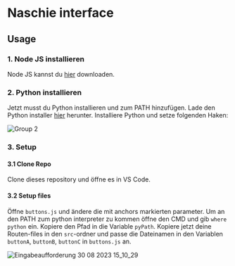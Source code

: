 # Naschie interface

## Usage

### 1. Node JS installieren

Node JS kannst du [hier](https://nodejs.org/de/download) downloaden.

### 2. Python installieren

Jetzt musst du Python installieren und zum PATH hinzufügen. Lade den Python installer [hier](https://www.python.org/downloads/) herunter. Installiere Python und setze folgenden Haken:

![Group 2](https://github.com/CGWebDev2003/naschie-interface/assets/122671813/ad4ea1c2-d842-40b7-ace1-42be380d0c6c)

### 3. Setup

#### 3.1 Clone Repo

Clone dieses repository und öffne es in VS Code.

#### 3.2 Setup files

Öffne ```buttons.js``` und ändere die mit anchors markierten parameter. Um an den PATH zum python interpreter zu kommen öffne den CMD und gib ```where python``` ein. Kopiere den Pfad in die Variable ```pyPath```. Kopiere jetzt deine Routen-files in den ```src```-ordner und passe die Dateinamen in den Variablen ```buttonA```, ```buttonB```, ```buttonC``` in ```buttons.js``` an.

![Eingabeaufforderung 30 08 2023 15_10_29](https://github.com/CGWebDev2003/naschie-interface/assets/122671813/9b23248e-54e3-4c07-ae49-c3fd6cc935ca)

